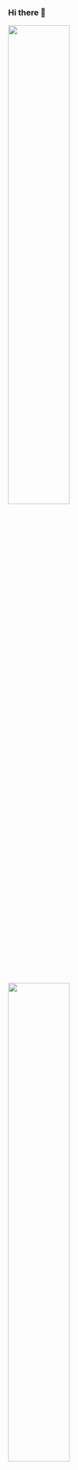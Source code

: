 ### Hi there 👋
<div>
<img width="50%" src="https://github-readme-stats.vercel.app/api?username=leonardopagotto0&show_icons=true&theme=nord"/>
<img width="50%" src="https://github-readme-stats.vercel.app/api/top-langs/?username=leonardopagotto0&hide_progress=false&theme=nord&layout=compact"/>
</div>

